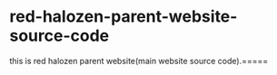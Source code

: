 # red-halozen-parent-website-source-code
this is red halozen parent website(main website source code).=====
